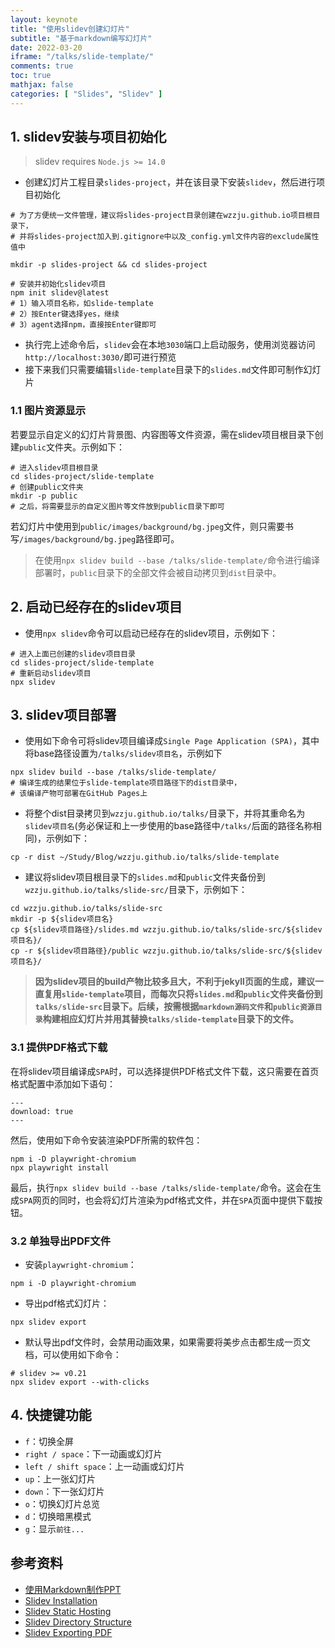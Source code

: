 ```yaml
---
layout: keynote
title: "使用slidev创建幻灯片"
subtitle: "基于markdown编写幻灯片"
date: 2022-03-20
iframe: "/talks/slide-template/"
comments: true
toc: true
mathjax: false
categories: [ "Slides", "Slidev" ]
---
```


## 1. slidev安装与项目初始化

> slidev requires `Node.js >= 14.0`

* 创建幻灯片工程目录`slides-project`，并在该目录下安装`slidev`，然后进行项目初始化

```shell
# 为了方便统一文件管理，建议将slides-project目录创建在wzzju.github.io项目根目录下，
# 并将slides-project加入到.gitignore中以及_config.yml文件内容的exclude属性值中

mkdir -p slides-project && cd slides-project

# 安装并初始化slidev项目
npm init slidev@latest
# 1）输入项目名称，如slide-template
# 2）按Enter键选择yes，继续
# 3）agent选择npm，直接按Enter键即可
```
* 执行完上述命令后，`slidev`会在本地`3030`端口上启动服务，使用浏览器访问`http://localhost:3030/`即可进行预览
* 接下来我们只需要编辑`slide-template`目录下的`slides.md`文件即可制作幻灯片

### 1.1 图片资源显示

若要显示自定义的幻灯片背景图、内容图等文件资源，需在slidev项目根目录下创建`public`文件夹。示例如下：
```shell
# 进入slidev项目根目录
cd slides-project/slide-template
# 创建public文件夹
mkdir -p public
# 之后，将需要显示的自定义图片等文件放到public目录下即可
```

若幻灯片中使用到`public/images/background/bg.jpeg`文件，则只需要书写`/images/background/bg.jpeg`路径即可。

> 在使用`npx slidev build --base /talks/slide-template/`命令进行编译部署时，`public`目录下的全部文件会被自动拷贝到`dist`目录中。

## 2. 启动已经存在的slidev项目

* 使用`npx slidev`命令可以启动已经存在的slidev项目，示例如下：
```shell
# 进入上面已创建的slidev项目目录
cd slides-project/slide-template
# 重新启动slidev项目
npx slidev
```

## 3. slidev项目部署
* 使用如下命令可将slidev项目编译成`Single Page Application (SPA)`，其中将base路径设置为`/talks/slidev项目名`，示例如下
```shell
npx slidev build --base /talks/slide-template/
# 编译生成的结果位于slide-template项目路径下的dist目录中，
# 该编译产物可部署在GitHub Pages上
```
* 将整个dist目录拷贝到`wzzju.github.io/talks/`目录下，并将其重命名为`slidev项目名`(务必保证和上一步使用的base路径中`/talks/`后面的路径名称相同)，示例如下：
```shell
cp -r dist ~/Study/Blog/wzzju.github.io/talks/slide-template
```
* 建议将slidev项目根目录下的`slides.md`和`public`文件夹备份到`wzzju.github.io/talks/slide-src/`目录下，示例如下：
```shell
cd wzzju.github.io/talks/slide-src
mkdir -p ${slidev项目名}
cp ${slidev项目路径}/slides.md wzzju.github.io/talks/slide-src/${slidev项目名}/
cp -r ${slidev项目路径}/public wzzju.github.io/talks/slide-src/${slidev项目名}/
```

> **因为slidev项目的build产物比较多且大，不利于jekyll页面的生成，建议一直复用`slide-template`项目，而每次只将`slides.md`和`public`文件夹备份到`talks/slide-src`目录下。后续，按需根据`markdown源码文件`和`public资源目录`构建相应幻灯片并用其替换`talks/slide-template`目录下的文件。**

### 3.1 提供PDF格式下载
在将slidev项目编译成`SPA`时，可以选择提供PDF格式文件下载，这只需要在首页格式配置中添加如下语句：
```shell
---
download: true
---
```

然后，使用如下命令安装渲染PDF所需的软件包：
```shell
npm i -D playwright-chromium
npx playwright install
```

最后，执行`npx slidev build --base /talks/slide-template/`命令。这会在生成`SPA`网页的同时，也会将幻灯片渲染为pdf格式文件，并在`SPA`页面中提供下载按钮。

### 3.2 单独导出PDF文件

* 安装`playwright-chromium`：
```shell
npm i -D playwright-chromium
```
* 导出pdf格式幻灯片：
```shell
npx slidev export
```
* 默认导出pdf文件时，会禁用动画效果，如果需要将美步点击都生成一页文档，可以使用如下命令：
```shell
# slidev >= v0.21
npx slidev export --with-clicks
```

## 4. 快捷键功能

* `f`：切换全屏
* `right / space`：下一动画或幻灯片
* `left / shift space`：上一动画或幻灯片
* `up`：上一张幻灯片
* `down`：下一张幻灯片
* `o`：切换幻灯片总览
* `d`：切换暗黑模式
* `g`：显示`前往...`

## 参考资料

* [使用Markdown制作PPT](https://mp.weixin.qq.com/s/W7QeS0csw0my0eig1qPI9w)
* [Slidev Installation](https://sli.dev/guide/install.html)
* [Slidev Static Hosting](https://sli.dev/guide/hosting.html)
* [Slidev Directory Structure](https://sli.dev/custom/directory-structure.html#public)
* [Slidev Exporting PDF](https://sli.dev/guide/exporting.html#pdf)

